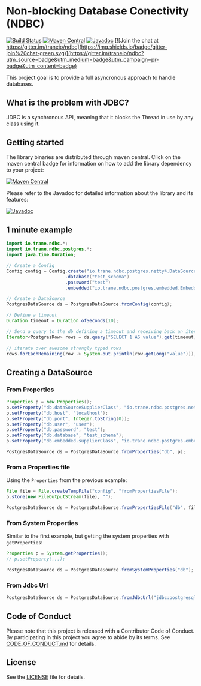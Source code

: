 
# Non-blocking Database Conectivity (NDBC)

[![Build Status](https://travis-ci.org/traneio/ndbc.svg?branch=master)](https://travis-ci.org/traneio/ndbc)
[![Maven Central](https://maven-badges.herokuapp.com/maven-central/io.trane/ndbc/badge.svg)](https://maven-badges.herokuapp.com/maven-central/io.trane/ndbc)
[![Javadoc](https://img.shields.io/badge/api-javadoc-green.svg)](http://trane.io/apidocs/ndbc/current/)
[![Join the chat at https://gitter.im/traneio/ndbc](https://img.shields.io/badge/gitter-join%20chat-green.svg)](https://gitter.im/traneio/ndbc?utm_source=badge&utm_medium=badge&utm_campaign=pr-badge&utm_content=badge)

This project goal is to provide a full asyncronous approach to handle databases.

## What is the problem with JDBC?

JDBC is a synchronous API, meaning that it blocks the Thread in use by any class using it.

## Getting started

The library binaries are distributed through maven central. Click on the maven central badge for information on how to add the library dependency to your project:

[![Maven Central](https://maven-badges.herokuapp.com/maven-central/io.trane/ndbc/badge.svg)](https://maven-badges.herokuapp.com/maven-central/io.trane/ndbc)

Please refer to the Javadoc for detailed information about the library and its features:

[![Javadoc](https://img.shields.io/badge/api-javadoc-green.svg)](http://trane.io/apidocs/ndbc/current/)

## 1 minute example

```java
import io.trane.ndbc.*;
import io.trane.ndbc.postgres.*;
import java.time.Duration;

// Create a Config
Config config = Config.create("io.trane.ndbc.postgres.netty4.DataSourceSupplier", "localhost", 0, "user")
                      .database("test_schema")
                      .password("test")
                      .embedded("io.trane.ndbc.postgres.embedded.EmbeddedSupplier");

// Create a DataSource
PostgresDataSource ds = PostgresDataSource.fromConfig(config);

// Define a timeout
Duration timeout = Duration.ofSeconds(10);

// Send a query to the db defining a timeout and receiving back an iterator
Iterator<PostgresRow> rows = ds.query("SELECT 1 AS value").get(timeout).iterator();

// iterate over awesome strongly typed rows
rows.forEachRemaining(row -> System.out.println(row.getLong("value")));
```

## Creating a DataSource

### From Properties
```java
Properties p = new Properties();
p.setProperty("db.dataSourceSupplierClass", "io.trane.ndbc.postgres.netty4.DataSourceSupplier");
p.setProperty("db.host", "localhost");
p.setProperty("db.port", Integer.toString(0));
p.setProperty("db.user", "user");
p.setProperty("db.password", "test");
p.setProperty("db.database", "test_schema");
p.setProperty("db.embedded.supplierClass", "io.trane.ndbc.postgres.embedded.EmbeddedSupplier");

PostgresDataSource ds = PostgresDataSource.fromProperties("db", p);
```

### From a Properties file

Using the `Properties` from the previous example:

```java
File file = File.createTempFile("config", "fromPropertiesFile");
p.store(new FileOutputStream(file), "");

PostgresDataSource ds = PostgresDataSource.fromPropertiesFile("db", file.getAbsolutePath());
```

### From System Properties

Similar to the first example, but getting the system properties with `getProperties`:

```java
Properties p = System.getProperties();
// p.setProperty(...);

PostgresDataSource ds = PostgresDataSource.fromSystemProperties("db");
```

### From Jdbc Url

```java
PostgresDataSource ds = PostgresDataSource.fromJdbcUrl("jdbc:postgresql://user:test@localhost:0/test_schema");
```

## Code of Conduct

Please note that this project is released with a Contributor Code of Conduct. By participating in this project you agree to abide by its terms. See [CODE_OF_CONDUCT.md](https://github.com/traneio/ndbc/blob/master/CODE_OF_CONDUCT.md) for details.

## License

See the [LICENSE](https://github.com/traneio/ndbc/blob/master/LICENSE.txt) file for details.
